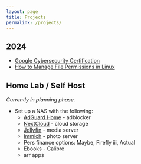 ```yaml
---
layout: page
title: Projects
permalink: /projects/
---
```

## 2024
- [Google Cybersecurity Certification](https://1dgk.github.io/2024/01/24/gcc-course-index.html)
- [How to Manage File Permissions in Linux](https://1dgk.github.io/2024/02/18/file-permissions-in-linux.html)

## Home Lab / Self Host
*Currently in planning phase.*
- Set up a NAS with the following:
    - [AdGuard Home](https://adguard.com/en/adguard-home/overview.html) - adblocker
    - [NextCloud](https://nextcloud.com/athome/) - cloud storage
    - [Jellyfin](https://jellyfin.org/) - media server
    - [Immich](https://immich.app/) - photo server
    - Pers finance options: Maybe, Firefly iii, Actual
    - Ebooks - Calibre
    - arr apps
